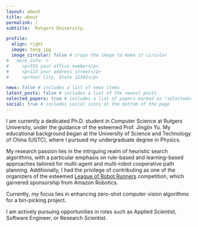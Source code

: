 ```yaml
---
layout: about
title: about
permalink: /
subtitle:  Rutgers University.

profile:
  align: right
  image: teng.jpg
  image_circular: false # crops the image to make it circular
#   more_info: >
#     <p>555 your office number</p>
#     <p>123 your address street</p>
#     <p>Your City, State 12345</p>

news: false # includes a list of news items
latest_posts: false # includes a list of the newest posts
selected_papers: true # includes a list of papers marked as "selected={true}"
social: true # includes social icons at the bottom of the page
---
```


I am currently a dedicated Ph.D. student in Computer Science at Rutgers University, under the guidance of the esteemed Prof. Jingjin Yu. My educational background began at the University of Science and Technology of China (USTC), where I pursued my undergraduate degree in Physics.

My research passion lies in the intriguing realm of heuristic search algorithms, with a particular emphasis on rule-based and learning-based approaches tailored for multi-agent and multi-robot cooperative path planning. Additionally, I had the privilege of contributing as one of the organizers of the esteemed [League of Robot Runners](https://www.leagueofrobotrunners.org/) competition, which garnered sponsorship from Amazon Robotics.

Currently, my focus lies in enhancing zero-shot computer vision algorithms for a bin-picking project.

I am actively pursuing opportunities in roles such as Applied Scientist, Software Engineer, or Research Scientist.
